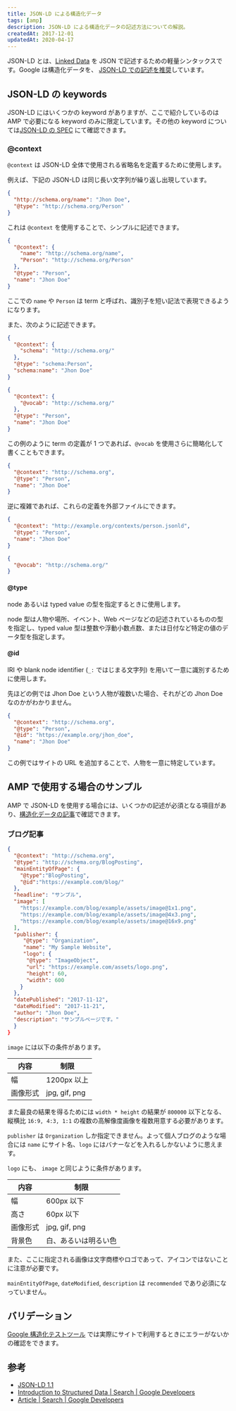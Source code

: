 ```yaml
---
title: JSON-LD による構造化データ
tags: [amp]
description: JSON-LD による構造化データの記述方法についての解説。
createdAt: 2017-12-01
updatedAt: 2020-04-17
---
```


JSON-LD とは、[Linked Data](https://www.w3.org/DesignIssues/LinkedData.html) を JSON で記述するための軽量シンタックスです。Google は構造化データを、 [JSON-LD での記述を推奨](https://developers.google.com/search/docs/guides/intro-structured-data#structured-data-format)しています。

## JSON-LD の keywords

JSON-LD にはいくつかの keyword がありますが、ここで紹介しているのは AMP で必要になる keyword のみに限定しています。その他の keyword については[JSON-LD の SPEC](https://json-ld.org/spec/latest/json-ld/#syntax-tokens-and-keywords) にて確認できます。

### @context

`@context` は JSON-LD 全体で使用される省略名を定義するために使用します。

例えば、下記の JSON-LD は同じ長い文字列が繰り返し出現しています。

```json
{
  "http://schema.org/name": "Jhon Doe",
  "@type": "http://schema.org/Person"
}
```

これは `@context` を使用することで、シンプルに記述できます。

```json
{
  "@context": {
    "name": "http://schema.org/name",
    "Person": "http://schema.org/Person"
  },
  "@type": "Person",
  "name": "Jhon Doe"
}
```

ここでの `name` や `Person` は term と呼ばれ、識別子を短い記法で表現できるようになります。

また、次のように記述できます。

```json
{
  "@context": {
    "schema": "http://schema.org/"
  },
  "@type": "schema:Person",
  "schema:name": "Jhon Doe"
}
```

```json
{
  "@context": {
    "@vocab": "http://schema.org/"
  },
  "@type": "Person",
  "name": "Jhon Doe"
}
```

この例のように term の定義が 1 つであれば、`@vocab` を使用さらに簡略化して書くこともできます。

```json
{
  "@context": "http://schema.org",
  "@type": "Person",
  "name": "Jhon Doe"
}
```

逆に複雑であれば、これらの定義を外部ファイルにできます。

```json
{
  "@context": "http://example.org/contexts/person.jsonld",
  "@type": "Person",
  "name": "Jhon Doe"
}
```

```json
{
  "@vocab": "http://schema.org/"
}
```

#### @type

node あるいは typed value の型を指定するときに使用します。

node 型は人物や場所、イベント、Web ページなどの記述されているものの型を指定し、typed value 型は整数や浮動小数点数、または日付など特定の値のデータ型を指定します。

#### @id

IRI や blank node identifier (`_:` ではじまる文字列) を用いて一意に識別するために使用します。

先ほどの例では Jhon Doe という人物が複数いた場合、それがどの Jhon Doe なのかがわかりません。

```json
{
  "@context": "http://schema.org",
  "@type": "Person",
  "@id": "https://example.org/jhon_doe",
  "name": "Jhon Doe"
}
```

この例ではサイトの URL を追加することで、人物を一意に特定しています。

## AMP で使用する場合のサンプル

AMP で JSON-LD を使用する場合には、いくつかの記述が必須となる項目があり、[構造化データの記事](https://developers.google.com/search/docs/data-types/article)で確認できます。

### ブログ記事

```json
{
  "@context": "http://schema.org",
  "@type": "http://schema.org/BlogPosting",
  "mainEntityOfPage": {
    "@type":"BlogPosting",
    "@id":"https://example.com/blog/"
  },
  "headline": "サンプル",
  "image": [
    "https://example.com/blog/example/assets/image@1x1.png",
    "https://example.com/blog/example/assets/image@4x3.png",
    "https://example.com/blog/example/assets/image@16x9.png"
  ],
  "publisher": {
     "@type": "Organization",
     "name": "My Sample Website",
     "logo": {
      "@type": "ImageObject",
      "url": "https://example.com/assets/logo.png",
      "height": 60,
      "width": 600
    }
  },
  "datePublished": "2017-11-12",
  "dateModified": "2017-11-21",
  "author": "Jhon Doe",
  "description": "サンプルページです。"
  }
}
```

`image` には以下の条件があります。

| 内容     | 制限          |
| -------- | ------------- |
| 幅       | 1200px 以上   |
| 画像形式 | jpg, gif, png |

また最良の結果を得るためには `width * height` の結果が `800000` 以下となる、縦横比 `16:9, 4:3, 1:1` の複数の高解像度画像を複数用意する必要があります。

`publisher` は `Organization` しか指定できません。よって個人ブログのような場合には `name` にサイト名、`logo` にはバナーなどを入れるしかないように思えます。

`logo` にも、 `image` と同じように条件があります。

| 内容     | 制限                 |
| -------- | -------------------- |
| 幅       | 600px 以下           |
| 高さ     | 60px 以下            |
| 画像形式 | jpg, gif, png        |
| 背景色   | 白、あるいは明るい色 |

また、ここに指定される画像は文字商標やロゴであって、アイコンではないことに注意が必要です。

`mainEntityOfPage`, `dateModified`, `description` は `recommended` であり必須になっていません。

## バリデーション

[Google 構造化テストツール](https://search.google.com/structured-data/testing-tool) では実際にサイトで利用するときにエラーがないかの確認をできます。

## 参考

- [JSON-LD 1.1](https://json-ld.org/spec/latest/json-ld/)
- [Introduction to Structured Data | Search | Google Developers](https://developers.google.com/search/docs/guides/intro-structured-data)
- [Article | Search | Google Developers](https://developers.google.com/search/docs/data-types/article)
